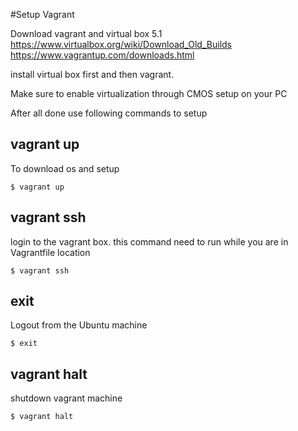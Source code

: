 #Setup Vagrant 


Download vagrant  and  virtual box 5.1 
https://www.virtualbox.org/wiki/Download_Old_Builds
https://www.vagrantup.com/downloads.html

install virtual box first and then vagrant.

Make sure to enable virtualization through CMOS setup on your PC

After all done use following commands to setup 

## vagrant up

To download os and setup 

    $ vagrant up

## vagrant ssh

login to the vagrant box. this command need to run while you are in Vagrantfile location 

    $ vagrant ssh

## exit

Logout from the Ubuntu machine

    $ exit

## vagrant halt

shutdown vagrant machine

    $ vagrant halt